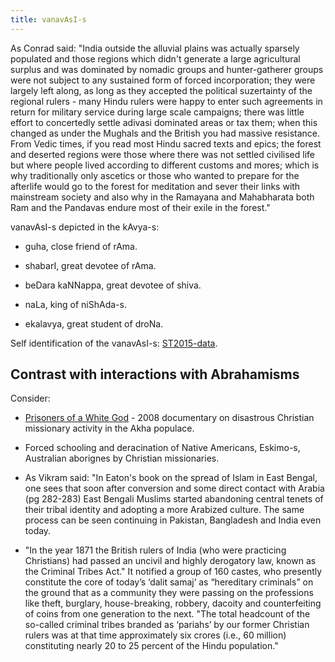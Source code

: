 ```yaml
---
title: vanavAsI-s
---
```

  
  
As Conrad said: "India outside the alluvial plains was actually sparsely populated and those regions which didn't generate a large agricultural surplus and was dominated by nomadic groups and hunter-gatherer groups were not subject to any sustained form of forced incorporation; they were largely left along, as long as they accepted the political suzertainty of the regional rulers - many Hindu rulers were happy to enter such agreements in return for military service during large scale campaigns; there was little effort to concertedly settle adivasi dominated areas or tax them; when this changed as under the Mughals and the British you had massive resistance. From Vedic times, if you read most Hindu sacred texts and epics; the forest and deserted regions were those where there was not settled civilised life but where people lived according to different customs and mores; which is why traditionally only ascetics or those who wanted to prepare for the afterlife would go to the forest for meditation and sever their links with mainstream society and also why in the Ramayana and Mahabharata both Ram and the Pandavas endure most of their exile in the forest."  
  
vanavAsI-s depicted in the kAvya-s:  

- guha, close friend of rAma.
- shabarI, great devotee of rAma.  
    
- beDara kaNNappa, great devotee of shiva.
- naLa, king of niShAda-s.
- ekalavya, great student of droNa.  
    

Self identification of the vanavAsI-s: [ST2015-data](http://indiafacts.co.in/are-indian-tribals-hindus-the-figures/).

## Contrast with interactions with Abrahamisms

Consider:  

- [Prisoners of a White God](https://www.youtube.com/watch?v=2c5Xa5EOfuk) \- 2008 documentary on disastrous Christian missionary activity in the Akha populace.
- Forced schooling and deracination of Native Americans, Eskimo-s, Australian aborignes by Christian missionaries.
- As Vikram said: "In Eaton's book on the spread of Islam in East Bengal, one sees that soon after conversion and some direct contact with Arabia (pg 282-283) East Bengali Muslims started abandoning central tenets of their tribal identity and adopting a more Arabized culture. The same process can be seen continuing in Pakistan, Bangladesh and India even today.  
    
- "In the year 1871 the British rulers of India (who were practicing Christians) had passed an uncivil and highly derogatory law, known as the Criminal Tribes Act." It notified a group of 160 castes, who presently constitute the core of today’s ‘dalit samaj’ as “hereditary criminals” on the ground that as a community they were passing on the professions like theft, burglary, house-breaking, robbery, dacoity and counterfeiting of coins from one generation to the next. "The total headcount of the so-called criminal tribes branded as ‘pariahs’ by our former Christian rulers was at that time approximately six crores (i.e., 60 million) constituting nearly 20 to 25 percent of the Hindu population."